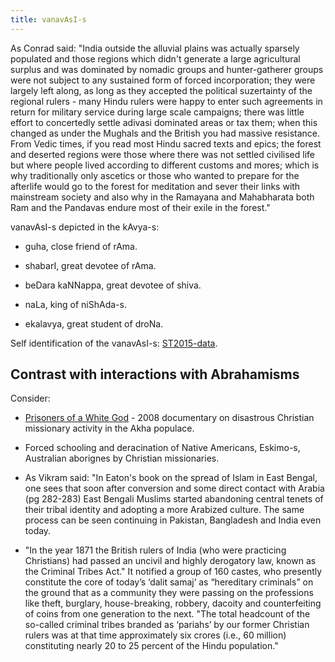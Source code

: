 ```yaml
---
title: vanavAsI-s
---
```

  
  
As Conrad said: "India outside the alluvial plains was actually sparsely populated and those regions which didn't generate a large agricultural surplus and was dominated by nomadic groups and hunter-gatherer groups were not subject to any sustained form of forced incorporation; they were largely left along, as long as they accepted the political suzertainty of the regional rulers - many Hindu rulers were happy to enter such agreements in return for military service during large scale campaigns; there was little effort to concertedly settle adivasi dominated areas or tax them; when this changed as under the Mughals and the British you had massive resistance. From Vedic times, if you read most Hindu sacred texts and epics; the forest and deserted regions were those where there was not settled civilised life but where people lived according to different customs and mores; which is why traditionally only ascetics or those who wanted to prepare for the afterlife would go to the forest for meditation and sever their links with mainstream society and also why in the Ramayana and Mahabharata both Ram and the Pandavas endure most of their exile in the forest."  
  
vanavAsI-s depicted in the kAvya-s:  

- guha, close friend of rAma.
- shabarI, great devotee of rAma.  
    
- beDara kaNNappa, great devotee of shiva.
- naLa, king of niShAda-s.
- ekalavya, great student of droNa.  
    

Self identification of the vanavAsI-s: [ST2015-data](http://indiafacts.co.in/are-indian-tribals-hindus-the-figures/).

## Contrast with interactions with Abrahamisms

Consider:  

- [Prisoners of a White God](https://www.youtube.com/watch?v=2c5Xa5EOfuk) \- 2008 documentary on disastrous Christian missionary activity in the Akha populace.
- Forced schooling and deracination of Native Americans, Eskimo-s, Australian aborignes by Christian missionaries.
- As Vikram said: "In Eaton's book on the spread of Islam in East Bengal, one sees that soon after conversion and some direct contact with Arabia (pg 282-283) East Bengali Muslims started abandoning central tenets of their tribal identity and adopting a more Arabized culture. The same process can be seen continuing in Pakistan, Bangladesh and India even today.  
    
- "In the year 1871 the British rulers of India (who were practicing Christians) had passed an uncivil and highly derogatory law, known as the Criminal Tribes Act." It notified a group of 160 castes, who presently constitute the core of today’s ‘dalit samaj’ as “hereditary criminals” on the ground that as a community they were passing on the professions like theft, burglary, house-breaking, robbery, dacoity and counterfeiting of coins from one generation to the next. "The total headcount of the so-called criminal tribes branded as ‘pariahs’ by our former Christian rulers was at that time approximately six crores (i.e., 60 million) constituting nearly 20 to 25 percent of the Hindu population."